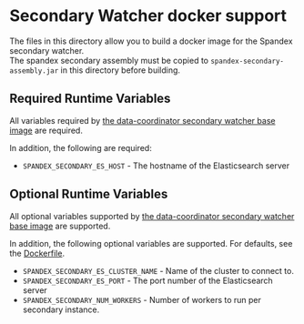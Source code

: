 # Secondary Watcher docker support

The files in this directory allow you to build a docker image for the Spandex secondary watcher.  
The spandex secondary assembly must be copied to `spandex-secondary-assembly.jar` in this directory before building.

## Required Runtime Variables

All variables required by [the data-coordinator secondary watcher base image](https://github.com/socrata/data-coordinator/tree/master/coordinator/docker-secondary-watcher#required-runtime-variables)
are required.  

In addition, the following are required:

* `SPANDEX_SECONDARY_ES_HOST` - The hostname of the Elasticsearch server

## Optional Runtime Variables

All optional variables supported by [the data-coordinator secondary watcher base image](https://github.com/socrata/data-coordinator/tree/master/coordinator/docker-secondary-watcher#optional-runtime-variables)
are supported.  

In addition, the following optional variables are supported.  For defaults, see the [Dockerfile](Dockerfile).

* `SPANDEX_SECONDARY_ES_CLUSTER_NAME` - Name of the cluster to connect to.
* `SPANDEX_SECONDARY_ES_PORT` - The port number of the Elasticsearch server
* `SPANDEX_SECONDARY_NUM_WORKERS` - Number of workers to run per secondary instance.
